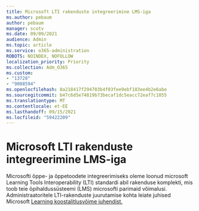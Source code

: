 ```yaml
---
title: Microsoft LTI rakenduste integreerimine LMS-iga
ms.author: pebaum
author: pebaum
manager: scotv
ms.date: 09/09/2021
audience: Admin
ms.topic: article
ms.service: o365-administration
ROBOTS: NOINDEX, NOFOLLOW
localization_priority: Priority
ms.collection: Adm_O365
ms.custom:
- "13728"
- "9008594"
ms.openlocfilehash: 8a218417f294703b4f03fee9ebf183ee4b2e6abe
ms.sourcegitcommit: b47c6d5e74819b73becaf1dc5eacc72eaf7c1055
ms.translationtype: MT
ms.contentlocale: et-EE
ms.lasthandoff: 09/15/2021
ms.locfileid: "59422209"
---
```

# <a name="integrate-microsoft-lti-apps-with-your-lms"></a>Microsoft LTI rakenduste integreerimine LMS-iga

Microsofti õppe- ja õppetoodete integreerimiseks oleme loonud microsoft Learning Tools Interoperability (LTI) standardi abil rakenduse komplekti, mis toob teie õpihaldussüsteemi (LMS) microsofti parimaid võimalusi. Administraatoritele LTI-rakenduste juurutamise kohta leiate juhised Microsoft [Learning koostalitlusvõime juhendist.](https://admin.microsoft.com/AdminPortal/Home?#/modernonboarding/lmsintegrationguide)